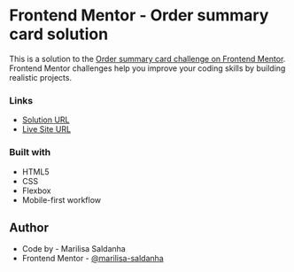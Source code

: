 # Frontend Mentor - Order summary card solution

This is a solution to the [Order summary card challenge on Frontend Mentor](https://www.frontendmentor.io/challenges/order-summary-component-QlPmajDUj). Frontend Mentor challenges help you improve your coding skills by building realistic projects.

### Links

- [Solution URL](https://your-solution-url.com)
- [Live Site URL](https://your-live-site-url.com)

### Built with

- HTML5
- CSS
- Flexbox
- Mobile-first workflow

## Author

- Code by - Marilisa Saldanha
- Frontend Mentor - [@marilisa-saldanha](https://www.frontendmentor.io/profile/marilisa-saldanha)

